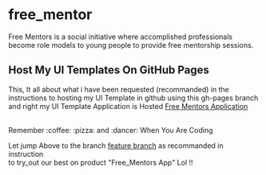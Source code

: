 # free_mentor
Free Mentors is a social initiative where accomplished professionals become role models to young people to provide free mentorship sessions.
<br>
## Host My UI Templates On GitHub Pages
This, It all about what i have been requested (recommanded) in the instructions to hosting my UI Template in github using this gh-pages branch and right my UI Template Application is Hosted [Free Mentors Application](https://key-joshua.github.io/free_mentors/)

<br>
Remember :coffee:   :pizza:  and :dancer:   When You Are Coding

Let jump Above to the branch [feature branch](https://github.com/key-joshua/free_mentor/tree/feature) as recommanded in instruction 
<br>
to try_out our best on product "Free_Mentors App" Lol !!

